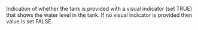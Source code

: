 Indication of whether the tank is provided with a visual indicator (set TRUE) that shows the water level in the tank. If no visual indicator is provided then value is set FALSE.